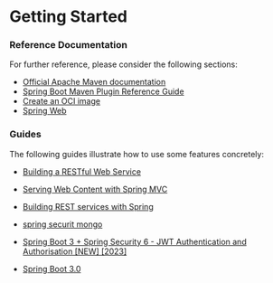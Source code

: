 # Getting Started

### Reference Documentation
For further reference, please consider the following sections:

* [Official Apache Maven documentation](https://maven.apache.org/guides/index.html)
* [Spring Boot Maven Plugin Reference Guide](https://docs.spring.io/spring-boot/docs/3.0.0/maven-plugin/reference/html/)
* [Create an OCI image](https://docs.spring.io/spring-boot/docs/3.0.0/maven-plugin/reference/html/#build-image)
* [Spring Web](https://docs.spring.io/spring-boot/docs/3.0.0/reference/htmlsingle/#web)

### Guides
The following guides illustrate how to use some features concretely:

* [Building a RESTful Web Service](https://spring.io/guides/gs/rest-service/)
* [Serving Web Content with Spring MVC](https://spring.io/guides/gs/serving-web-content/)
* [Building REST services with Spring](https://spring.io/guides/tutorials/rest/)



* [spring securit mongo](https://www.bezkoder.com/spring-boot-mongodb-login-example/)
* [Spring Boot 3 + Spring Security 6 - JWT Authentication and Authorisation [NEW] [2023]](https://www.youtube.com/watch?v=KxqlJblhzfI)
* [Spring Boot 3.0](https://www.youtube.com/watch?v=4_jey1hfEw0)